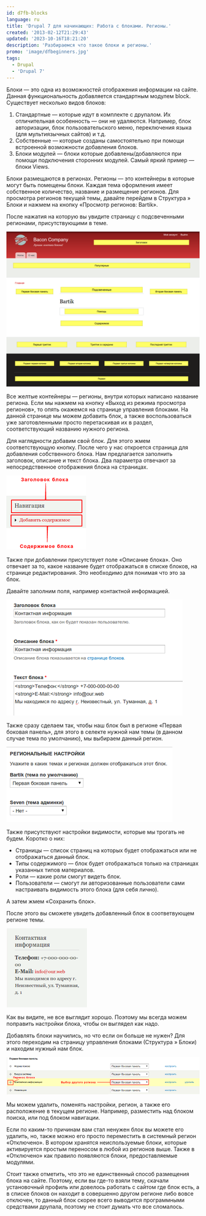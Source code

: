 ```yaml
---
id: d7fb-blocks
language: ru
title: 'Drupal 7 для начинающих: Работа с блоками. Регионы.'
created: '2013-02-12T21:29:43'
updated: '2023-10-16T18:21:20'
description: 'Разбираемся что такое блоки и регионы.'
promo: 'image/dfbeginners.jpg'
tags:
  - Drupal
  - 'Drupal 7'
---
```


Блоки — это одна из возможностей отображения информации на сайте. Данная
функциональность добавляется стандартным модулем block. Существует несколько
видов блоков:

1. Стандартные — которые идут в комплекте с друпалом. Их отличительная
   особенность — они не удаляются. Например, блок авторизации, блок
   пользовательского меню, переключения языка (для мультиязычных сайтов) и т.д.
2. Собственные — которые созданы самостоятельно при помощи встроенной
   возможности добавления блоков.
3. Блоки модулей — блоки которые добавлены/добавляются при помощи подключения
   сторонних модулей. Самый яркий пример — блоки Views.

Блоки размещаются в регионах. Регионы — это контейнеры в которые могут быть
помещены блоки. Каждая тема оформления имеет собственное количество, название и
размещение регионов. Для просмотра регионов текущей темы, давайте перейдем в
Структура » Блоки и нажмем на кнопку «Просмотр регионов: Bartik».

После нажатия на которую вы увидите страницу с подсвеченными регионами,
присутствующими в теме.

![Регионы.](image/1.png)

Все желтые контейнеры — регионы, внутри которых написано название региона. Если
мы нажмем на кнопку «Выход из режима просмотра регионов», то опять окажемся на
странице управления блоками. На данной странице мы можем добавить блок, а также
воспользоваться уже заготовленными просто перетаскивая их в раздел,
соответствующий названию нужного региона.

Для наглядности добавим свой блок. Для этого жмем соответствующую кнопку. После
чего у нас откроется страница для добавления собственного блока. Нам
предлагается заполнить заголовок, описание и текст блока. Два параметра отвечают
за непосредственное отображения блока на страницах.

![Структура блока.](image/2.png)

Также при добавлении присутствует поле «Описание блока». Оно отвечает за то,
какое название будет отображаться в списке блоков, на странице редактирования.
Это необходимо для понимая что это за блок.

Давайте заполним поля, например контактной информацией.

![Добавление блока.](image/3.png)

Также сразу сделаем так, чтобы наш блок был в регионе «Первая боковая панель»,
для этого в селекте нужной нам темы (в данном случае тема по умолчанию), мы
выбираем данный регион.

![Выбор региона.](image/4.png)

Также присутствуют настройки видимости, которые мы трогать не будем. Коротко о
них:

- Страницы — список страниц на которых будет отображаться или не отображаться
  данный блок.
- Типы содержимого — блок будет отображаться только на страницах указанных типов
  материалов.
- Роли — какие роли смогут видеть блок.
- Пользователи — смогут ли авторизованные пользователи сами настраивать
  видимость этого блока (для себя лично).

А затем жмем «Сохранить блок».

После этого вы сможете увидеть добавленный блок в соответвующем регионе темы.

![Результат.](image/5.png)

Как вы видите, не все выглядит хорошо. Поэтому мы всегда можем поправить
настройки блока, чтобы он выглядел как надо.

Добавлять блоки научились, но что если он больше не нужен? Для этого переходим
на страницу управления блоками (Структура » Блоки) и находим нужный нам блок.

![Управление блоком.](image/6.png)

Мы можем удалить, поменять настройки, регион, а также его расположение в текущем
регионе. Например, разместить над блоком поиска, или под блоком навигации.

Если по каким-то причинам вам стал ненужен блок вы можете его удалить, но, также
можно его просто переместить в системный регион «Отключено». В котором хранятся
неиспользуемые блоки, которые активируется простым переносом в любой из регионов
выше. Также в «Отключено» как правило появляются блоки, предоставляемые
модулями.

Стоит также отметить, что это не единственный способ размещения блока на сайте.
Поэтому, если вы где-то взяли тему, скачали установочный профиль или довелось
работать с сайтом где блок есть, а в списке блоков он находит в совершенно
другом регионе либо вовсе отключен, то данный блок скорее всего выводится
программными средствами друпала, поэтому не стоит думать что все сломалось.
